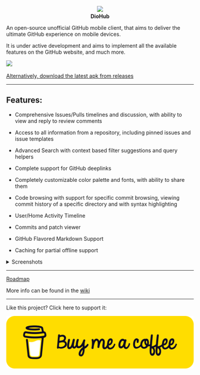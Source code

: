 <p align="center"><b>
  <a href="https://github.com/NamanShergill/diohub"><img src="assets/logo.png" width="200vw"></a>
  <br>
  DioHub
</b></p>
<p id="summary">An open-source unofficial GitHub mobile client, that aims to deliver the ultimate GitHub experience on mobile devices.

It is under active development and aims to implement all the available features on the GitHub website, and much more.</p>

<a align="center" href="https://play.google.com/store/apps/details?id=com.felix.diohub"><img src="https://user-images.githubusercontent.com/33877135/129138668-8d48aaf5-c844-4e38-bb9b-78df12af8ea9.png" width="300"></a>

[Alternatively, download the latest apk from releases](https://github.com/NamanShergill/diohub/releases)

---

## Features:

- Comprehensive Issues/Pulls timelines and discussion, with ability to view and reply to review comments

- Access to all information from a repository, including pinned issues and issue templates

- Advanced Search with context based filter suggestions and query helpers

- Complete support for GitHub deeplinks

- Completely customizable color palette and fonts, with ability to share them

- Code browsing with support for specific commit browsing, viewing commit history of a specific directory and with syntax highlighting

- User/Home Activity Timeline

- Commits and patch viewer

- GitHub Flavored Markdown Support

- Caching for partial offline support

<details>
  <summary>Screenshots</summary>
  <img src="https://user-images.githubusercontent.com/33877135/129139265-79be2054-e146-4198-b548-3a42f7e07967.jpg">
  <img src="https://user-images.githubusercontent.com/33877135/129139267-8473fda5-a780-47a2-b875-99426f429829.jpg">
  <img src="https://user-images.githubusercontent.com/33877135/129139268-5498be91-d845-4ad7-b5ba-e97fb976e5c6.jpg">
  <img src="https://user-images.githubusercontent.com/33877135/129139269-2e658867-549d-4bd2-8b12-ffbeeda6d680.jpg">
  <img src="https://user-images.githubusercontent.com/33877135/129139271-6505e352-ad9d-49be-aeaf-c168f9b4f435.jpg">
</details>

--- 
[Roadmap](https://github.com/NamanShergill/diohub/issues/41)

More info can be found in the [wiki](https://github.com/lasersPew/diohub/wiki)

---

Like this project? Click here to support it:

[![Buy Me a Coffee](assets/bmac.svg)](https://www.buymeacoffee.com/byefelixia)
